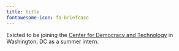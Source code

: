 ```yaml
---
title: title
fontawesome-icon: fa-briefcase
---
```


Exicted to be joining the [Center for Democracy and Technology](cdt.org) in Washington, DC as a summer intern.
